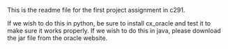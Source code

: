 This is the readme file for the first project assignment in c291.

If we wish to do this in python, be sure to install cx_oracle and test it to make sure it works properly.
If we wish to do this in java, please download the jar file from the oracle website.

